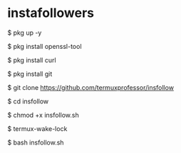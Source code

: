 # instafollowers
$ pkg up -y

$ pkg install openssl-tool

$ pkg install curl

$ pkg install git

$ git clone https://github.com/termuxprofessor/insfollow

$ cd insfollow

$ chmod +x insfollow.sh

$ termux-wake-lock

$ bash insfollow.sh
